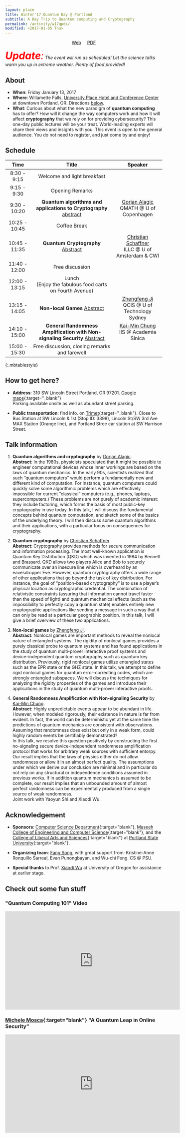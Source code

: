 ```yaml
---
layout: plain
title: Winter'17 Quantum Day @ Portland
subtitle: A Day Trip to Quantum computing and Cryptography
permalink: /activity/w17qpdx/
modified: <2017-01-05 Thu>
---
```

<p style="text-align: center;"><a href="{{base}}/activity/w17qpdx/">Web</a>  &nbsp; &nbsp; <a href="{{base}}/activity/w17qpdx/qpdxposter.pdf">PDF</a></p> 

<i><span style="text-align: center;color:red;font-size:32px;"><b>Update</b>:</span> The event will run as scheduled! Let the science talks warm you up in
extreme weather. Plenty of food provided!</i>

## About

*   **When**: Friday January 13, 2017
*   **Where**: Willamette Falls, [University Place Hotel and Conference
    Center](http://www.uplacehotel.com/contact-us/) at downtown Portland, OR. Directions [below](#direction).
*   **What**: Curious about what the new paradigm of **quantum computing** has to offer? How will it change the way computers work and how it will affect **cryptography** that we rely on for providing cybersecurity? This one-day public lectures will be your treat. World-leading experts will share their views and insights with you. This event is open to the general audience. You do not need to register, and just come by and enjoy! 

<!--- *   **Organizers**: 
    * [Fang Song](http://www.fangsong.info), Computer Sciecne Department, Portland State University.  -->

## Schedule

| Time  | Title | Speaker |
| :---------: |:----------:|:-----:|
|8:30 - 9:15 | Welcome and light breakfast||
|9:15 - 9:30| Opening Remarks||
| 9:30 - 10:20  | **Quantum algorithms and applications to Cryptography** [abstract](#ga)| [Gorjan Alagic](http://www.alagic.org/) <br> QMATH @ U of Copenhagen |
| 10:25 - 10:45 | Coffee Break      |  |
| 10:45 - 11:35 | **Quantum Cryptography**  [Abstract](#cs)    | [Christian Schaffner](http://homepages.cwi.nl/~schaffne/) <br> ILLC @ U of Amsterdam & CWI |
| 11:40 - 12:00 | Free discussion |
| 12:00 - 13:15 | Lunch <br>(Enjoy the fabulous food carts on Fourth Avenue) |  |
| 13:15 - 14:05 | **Non-local Games** [Abstract](#zj)| [Zhengfeng Ji](https://scholar.google.ca/citations?user=2uXdu7AAAAAJ) <br> QCIS @ U of Technology Sydney|
| 14:10 - 15:00 | **General Randomness Amplification with Non-signaling Security** [Abstract](#kc) | [Kai-Min Chung](http://www.iis.sinica.edu.tw/~kmchung/) <br> IIS @ Academia Sinica |
| 15:00 - 15:30 | Free discussion, closing remarks and farewell| |
{:.mbtablestyle}

## <a name="direction"></a>How to get here?

*  **Address**: 310 SW Lincoln Street
Portland, OR 97201. [Google maps](https://www.google.com/maps/place/310+SW+Lincoln+St,+Portland,+OR+97201/data=!4m2!3m1!1s0x54950a14e3862c3f:0xfa2178846b1bfc50?sa=X&ei=NMhKVby4D5XtoATN0YC4Ag&ved=0CB4Q8gEwAA){:target="_blank"} <br> Parking available onsite as well as abundant street parking. 

*  **Public transportation**: find info. on [Trimet](http://trimet.org/#/planner){:target="_blank"}. Close to Bus Station at SW Lincoln & 1st (Stop ID: 3398), Lincoln St/SW 3rd Ave MAX Station (Orange line), and Portland Stree car station at SW Harrison Street. 

## Talk information

1. <a name="ga"></a>**Quantum algorithms and cryptography**
by [Gorjan Alagic](http://www.alagic.org/).  <br>**Abstract**: In the 1980s, physicists speculated that it might be possible to engineer computational devices whose inner workings are based on the laws of quantum mechanics. In the early 90s, scientists realized that such “quantum computers” would perform a fundamentally new and different kind of computation. For instance, quantum computers could quickly solve some algorithmic problems which are effectively impossible for current “classical” computers (e.g., phones, laptops, supercomputers.) These problems are not purely of academic interest: they include factoring, which forms the basis of most public-key cryptography in use today. In this talk, I will discuss the fundamental concepts behind quantum computation, and sketch some of the basics of the underlying theory. I will then discuss some quantum algorithms and their applications, with a particular focus on consequences for cryptography. 

2. <a name="cs"></a>**Quantum cryptography**
by [Christian Schaffner](http://homepages.cwi.nl/~schaffne/). <br>
**Abstract**: Cryptography provides methods for secure communication
and information processing. The most well-known application is Quantum
Key Distribution (QKD) which was invented in 1984 by Bennett and
Brassard. QKD allows two players Alice and Bob to securely communicate
over an insecure line which is overheard by an eavesdropper
Eve. However, quantum cryptography offers a wide range of other
applications that go beyond the task of key distribution. For
instance, the goal of “position-based cryptography” is to use a
player’s physical location as cryptographic credential. The
combination of relativistic constraints (assuring that information
cannot travel faster than the speed of light) and quantum mechanical
effects (such as the impossibility to perfectly copy a quantum state)
enables entirely new cryptographic applications like sending a message
in such a way that it can only be read at a particular geographic
position. In this talk, I will give a brief overview of these two
applications.

3. <a name="zj"></a>**Non-local games** by [Zhengfeng Ji](https://scholar.google.ca/citations?user=2uXdu7AAAAAJ). <br> **Abstract**: Nonlocal games are important methods to reveal the nonlocal nature of entangled systems. The rigidity of nonlocal games provides a purely classical probe to quantum systems and has found applications in the study of quantum multi-prover interactive proof systems and device-independent quantum cryptography such as quantum key distribution. Previously, rigid nonlocal games utilize entangled states such as the EPR state or the GHZ state. In this talk, we attempt to define rigid nonlocal games for quantum error-correcting codes, which are strongly entangled subspaces. We will discuss the techniques for analyzing the rigidity properties of the games and introduce their applications in the study of quantum multi-prover interactive proofs.

4. <a name="kc"></a> **General Randomness Amplification with Non-signaling Security** by [Kai-Min Chung](http://www.iis.sinica.edu.tw/~kmchung/). <br>**Abstract**: Highly unpredictable events appear to be abundant in life. However, when modeled rigorously, their existence in nature is far from evident. In fact, the world can be deterministic yet at the same time the predictions of quantum mechanics are consistent with observations. Assuming that randomness does exist but only in a weak form, could highly random events be certifiably demonstrated? 
<br>  In this talk, we resolve this question positively by constructing the first no-signaling secure device-independent randomness amplification protocol that works for arbitrary weak sources with sufficient entorpy. Our result implies that the laws of physics either do not allow randomness or allow it in an almost perfect quality. The assumptions under which we derive our conclusion are minimal and in particular do not rely on any structural or independence conditions assumed in previous works. If in addition quantum mechanics is assumed to be complete, our result implies that an unbounded amount of almost perfect randomness can be experimentally produced from a single source of weak randomness. <br>Joint work with Yaoyun Shi and Xiaodi Wu.


## Acknowledgement

*   **Sponsors**:
    [Computer Science Department](www.pdx.edu/computer-science/){:target="blank"},
    [Maseeh College of Engineering and Computer Science](https://www.pdx.edu/cecs/){:target="blank"}, 
    and the [College of Liberal Arts and Sciences](https://www.pdx.edu/clas/){:target="blank"} 
    at
    [Portland State University](https://www.pdx.edu){:target="blank"}.
	
*  **Organizing team**: [Fang Song]({{base}}/), with great support from: Kristine-Anne Ronquillo Sarreal, Evan Punongbayan, and Wu-chi Feng. CS @ PSU.

*  **Special thanks** to
   Prof. [Xiaodi Wu](https://ix.cs.uoregon.edu/~xiaodiwu/) at
   University of Oregon for assistance at earlier stage.


## Check out some fun stuff

###  "Quantum Computing 101" Video
<iframe width="560" height="315" src="https://www.youtube.com/embed/7__vKLECrnk" frameborder="0" allowfullscreen></iframe>

###  [Michele Mosca](https://services.iqc.uwaterloo.ca/people/profile/mmosca/){:target="blank"} "A Quantum Leap in Online Security"

<iframe width="560" height="315" src="https://www.youtube.com/embed/hrtrBX7o-DU" frameborder="0" allowfullscreen></iframe>
